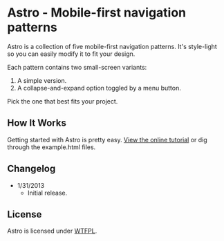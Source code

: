 # Astro - Mobile-first navigation patterns
Astro is a collection of five mobile-first navigation patterns. It's style-light so you can easily modify it to fit your design.

Each pattern contains two small-screen variants:
1. A simple version.
2. A collapse-and-expand option toggled by a menu button.

Pick the one that best fits your project.

## How It Works
Getting started with Astro is pretty easy. [View the online tutorial](http://cferdinandi.github.com/astro/) or dig through the example.html files.

## Changelog
* 1/31/2013
  * Initial release.

## License
Astro is licensed under [WTFPL](http://www.wtfpl.net/).
